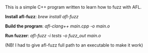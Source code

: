 This is a simple C++ program written to learn how to fuzz with AFL.

**Install afl-fuzz**: _brew install afl-fuzz_

**Build the program**: _afl-clang++ main.cpp -o main.o_

**Run fuzzer**: _afl-fuzz -i tests -o fuzz_out main.o_

(NB! I had to give afl-fuzz full path to an executable to make it work)

